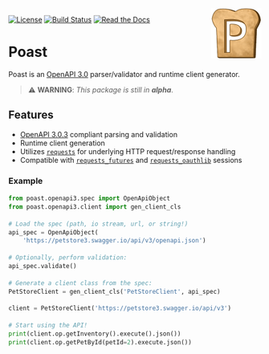 <img align="right" height="100" width="100" valign="middle" src="./docs/img/poast-logo-100.png">

[![License](https://img.shields.io/badge/License-Apache%202.0-blue.svg)](./LICENSE.md)
[![Build Status](https://travis-ci.com/andrew-canaday/poast.svg?branch=main)](https://travis-ci.com/andrew-canaday/poast)
[![Read the Docs](https://readthedocs.org/projects/poast/badge/?version=latest)](https://poast.readthedocs.io)

Poast
=====

Poast is an [OpenAPI 3.0](https://github.com/OAI/OpenAPI-Specification/blob/master/versions/3.0.3.md)
parser/validator and runtime client generator.

> :warning: **WARNING**: _This package is still in **alpha**_.


Features
--------

 - [OpenAPI 3.0.3](https://github.com/OAI/OpenAPI-Specification/blob/master/versions/3.0.3.md>) compliant parsing and validation
 - Runtime client generation
 - Utilizes [`requests`](https://github.com/psf/requests) for underlying HTTP request/response handling
 - Compatible with [`requests_futures`](https://github.com/ross/requests-futures) and [`requests_oauthlib`](https://github.com/requests/requests-oauthlib) sessions

### Example

```Python
from poast.openapi3.spec import OpenApiObject
from poast.openapi3.client import gen_client_cls

# Load the spec (path, io stream, url, or string!)
api_spec = OpenApiObject(
    'https://petstore3.swagger.io/api/v3/openapi.json')

# Optionally, perform validation:
api_spec.validate()

# Generate a client class from the spec:
PetStoreClient = gen_client_cls('PetStoreClient', api_spec)

client = PetStoreClient('https://petstore3.swagger.io/api/v3')

# Start using the API!
print(client.op.getInventory().execute().json())
print(client.op.getPetById(petId=2).execute.json())
```

